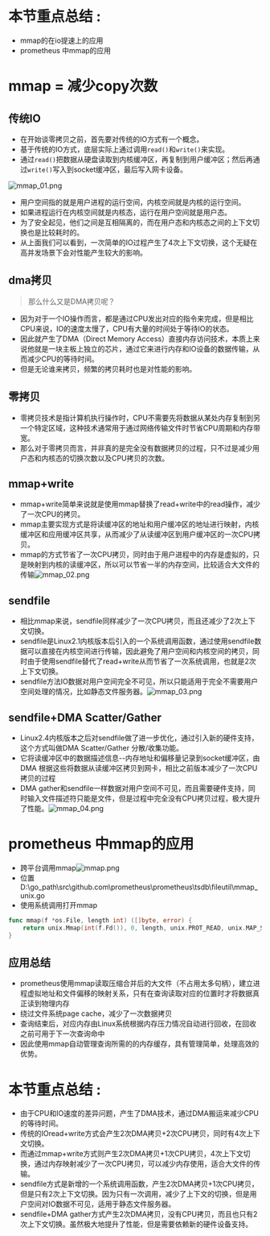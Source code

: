 # 本节重点总结 :

- mmap的在io提速上的应用
- prometheus 中mmap的应用

# mmap = 减少copy次数

## 传统IO

- 在开始谈零拷贝之前，首先要对传统的IO方式有一个概念。
- 基于传统的IO方式，底层实际上通过调用`read()`和`write()`来实现。
- 通过`read()`把数据从硬盘读取到内核缓冲区，再复制到用户缓冲区；然后再通过`write()`写入到socket缓冲区，最后写入网卡设备。

![mmap_01.png](https://fynotefile.oss-cn-zhangjiakou.aliyuncs.com/fynote/908/1630722045000/b461f4a1866643b4b95624e3d2b85715.png)

- 用户空间指的就是用户进程的运行空间，内核空间就是内核的运行空间。
- 如果进程运行在内核空间就是内核态，运行在用户空间就是用户态。
- 为了安全起见，他们之间是互相隔离的，而在用户态和内核态之间的上下文切换也是比较耗时的。
- 从上面我们可以看到，一次简单的IO过程产生了4次上下文切换，这个无疑在高并发场景下会对性能产生较大的影响。

## dma拷贝

> 那么什么又是DMA拷贝呢？

- 因为对于一个IO操作而言，都是通过CPU发出对应的指令来完成，但是相比CPU来说，IO的速度太慢了，CPU有大量的时间处于等待IO的状态。
- 因此就产生了DMA（Direct Memory Access）直接内存访问技术，本质上来说他就是一块主板上独立的芯片，通过它来进行内存和IO设备的数据传输，从而减少CPU的等待时间。
- 但是无论谁来拷贝，频繁的拷贝耗时也是对性能的影响。

## 零拷贝

- 零拷贝技术是指计算机执行操作时，CPU不需要先将数据从某处内存复制到另一个特定区域，这种技术通常用于通过网络传输文件时节省CPU周期和内存带宽。
- 那么对于零拷贝而言，并非真的是完全没有数据拷贝的过程，只不过是减少用户态和内核态的切换次数以及CPU拷贝的次数。

## mmap+write

- mmap+write简单来说就是使用mmap替换了read+write中的read操作，减少了一次CPU的拷贝。
- mmap主要实现方式是将读缓冲区的地址和用户缓冲区的地址进行映射，内核缓冲区和应用缓冲区共享，从而减少了从读缓冲区到用户缓冲区的一次CPU拷贝。
- mmap的方式节省了一次CPU拷贝，同时由于用户进程中的内存是虚拟的，只是映射到内核的读缓冲区，所以可以节省一半的内存空间，比较适合大文件的传输![mmap_02.png](https://fynotefile.oss-cn-zhangjiakou.aliyuncs.com/fynote/908/1630722045000/d303ba82fa4443b6b66989566820bf74.png)

## sendfile

- 相比mmap来说，sendfile同样减少了一次CPU拷贝，而且还减少了2次上下文切换。
- sendfile是Linux2.1内核版本后引入的一个系统调用函数，通过使用sendfile数据可以直接在内核空间进行传输，因此避免了用户空间和内核空间的拷贝，同时由于使用sendfile替代了read+write从而节省了一次系统调用，也就是2次上下文切换。
- sendfile方法IO数据对用户空间完全不可见，所以只能适用于完全不需要用户空间处理的情况，比如静态文件服务器。![mmap_03.png](https://fynotefile.oss-cn-zhangjiakou.aliyuncs.com/fynote/908/1630722045000/0b1825a42e9b42958f628ed172fb3bb4.png)

## sendfile+DMA Scatter/Gather

- Linux2.4内核版本之后对sendfile做了进一步优化，通过引入新的硬件支持，这个方式叫做DMA Scatter/Gather 分散/收集功能。
- 它将读缓冲区中的数据描述信息--内存地址和偏移量记录到socket缓冲区，由 DMA 根据这些将数据从读缓冲区拷贝到网卡，相比之前版本减少了一次CPU拷贝的过程
- DMA gather和sendfile一样数据对用户空间不可见，而且需要硬件支持，同时输入文件描述符只能是文件，但是过程中完全没有CPU拷贝过程，极大提升了性能。![mmap_04.png](https://fynotefile.oss-cn-zhangjiakou.aliyuncs.com/fynote/908/1630722045000/685cb43d658746f993c0c03ace042773.png)

# prometheus 中mmap的应用

- 跨平台调用mmap![mmap.png](https://fynotefile.oss-cn-zhangjiakou.aliyuncs.com/fynote/908/1630722045000/4afe5024a043463c889328fbeda2a04a.png)
- 位置 D:\go_path\src\github.com\prometheus\prometheus\tsdb\fileutil\mmap_unix.go
- 使用系统调用打开mmap

```go
func mmap(f *os.File, length int) ([]byte, error) {
	return unix.Mmap(int(f.Fd()), 0, length, unix.PROT_READ, unix.MAP_SHARED)
}
```

## 应用总结

- prometheus使用mmap读取压缩合并后的大文件（不占用太多句柄），建立进程虚拟地址和文件偏移的映射关系，只有在查询读取对应的位置时才将数据真正读到物理内存
- 绕过文件系统page cache，减少了一次数据拷贝
- 查询结束后，对应内存由Linux系统根据内存压力情况自动进行回收，在回收之前可用于下一次查询命中
- 因此使用mmap自动管理查询所需的的内存缓存，具有管理简单，处理高效的优势。

# 本节重点总结 :

- 由于CPU和IO速度的差异问题，产生了DMA技术，通过DMA搬运来减少CPU的等待时间。
- 传统的IOread+write方式会产生2次DMA拷贝+2次CPU拷贝，同时有4次上下文切换。
- 而通过mmap+write方式则产生2次DMA拷贝+1次CPU拷贝，4次上下文切换，通过内存映射减少了一次CPU拷贝，可以减少内存使用，适合大文件的传输。
- sendfile方式是新增的一个系统调用函数，产生2次DMA拷贝+1次CPU拷贝，但是只有2次上下文切换。因为只有一次调用，减少了上下文的切换，但是用户空间对IO数据不可见，适用于静态文件服务器。
- sendfile+DMA gather方式产生2次DMA拷贝，没有CPU拷贝，而且也只有2次上下文切换。虽然极大地提升了性能，但是需要依赖新的硬件设备支持。